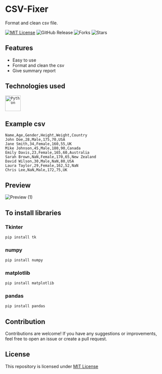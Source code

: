 # CSV-Fixer
Format and clean csv file.

[![MIT License](https://img.shields.io/badge/License-MIT-green.svg)](https://github.com/Harshit2012/CSV-Fixer?tab=MIT-1-ov-file#readme)
![GitHub Release](https://img.shields.io/github/v/release/harshit2012/CSV-Fixer)
![Forks](https://img.shields.io/github/forks/harshit2012/CSV-Fixer)
![Stars](https://img.shields.io/github/stars/harshit2012/CSV-Fixer)

## Features
- Easy to use
- Format and clean the csv
- Give summary report

## Technologies used
<code><img width="50" src="https://user-images.githubusercontent.com/25181517/183423507-c056a6f9-1ba8-4312-a350-19bcbc5a8697.png" alt="Python" title="Python"/></code>

## Example csv
```csv
Name,Age,Gender,Height,Weight,Country
John Doe,28,Male,175,70,USA
Jane Smith,34,Female,160,55,UK
Mike Johnson,45,Male,180,90,Canada
Emily Davis,23,Female,165,60,Australia
Sarah Brown,NaN,Female,170,65,New Zealand
David Wilson,30,Male,NaN,80,USA
Laura Taylor,29,Female,162,52,NaN
Chris Lee,NaN,Male,172,75,UK
```

## Preview
![Preview (1)](https://github.com/Harshit2012/CSV-Fixer/assets/105143145/bc8a689b-c338-4325-ba2d-544be1fe9f0c)

## To install libraries
### Tkinter
```bash
pip install tk
```

### numpy
```bash
pip install numpy
```

### matplotlib
```bash
pip install matplotlib
```

### pandas
```bash
pip install pandas
```

## Contribution
Contributions are welcome! If you have any suggestions or improvements, feel free to open an issue or create a pull request.

## License
This repository is licensed under [MIT License](https://github.com/Harshit2012/CSV-Fixer#MIT-1-ov-file)

